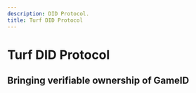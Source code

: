 ```yaml
---
description: DID Protocol.
title: Turf DID Protocol
---
```


# Turf DID Protocol


## Bringing verifiable ownership of GameID
